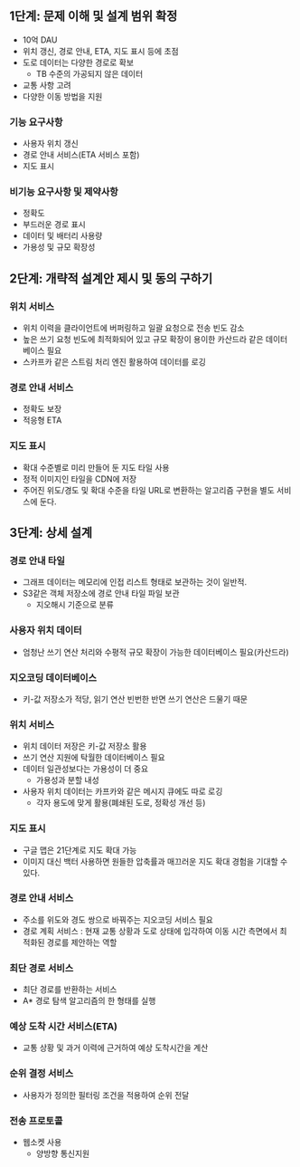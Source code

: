 ## 1단계: 문제 이해 및 설계 범위 확정
- 10억 DAU
- 위치 갱신, 경로 안내, ETA, 지도 표시 등에 초점
- 도로 데이터는 다양한 경로로 확보
	- TB 수준의 가공되지 않은 데이터
- 교통 사항 고려
- 다양한 이동 방법을 지원
### 기능 요구사항
- 사용자 위치 갱신
- 경로 안내 서비스(ETA 서비스 포함)
- 지도 표시
### 비기능 요구사항 및 제약사항
- 정확도
- 부드러운 경로 표시
- 데이터 및 배터리 사용량
- 가용성 및 규모 확장성

## 2단계: 개략적 설계안 제시 및 동의 구하기
### 위치 서비스
- 위치 이력을 클라이언트에 버퍼링하고 일괄 요청으로 전송 빈도 감소
- 높은 쓰기 요청 빈도에 최적화되어 있고 규모 확장이 용이한 카산드라 같은 데이터베이스 필요
- 스카프카 같은 스트림 처리 엔진 활용하여 데이터를 로깅
### 경로 안내 서비스
- 정확도 보장
- 적응형 ETA
### 지도 표시
- 확대 수준별로 미리 만들어 둔 지도 타일 사용
- 정적 이미지인 타일을 CDN에 저장
- 주어진 위도/경도 및 확대 수준을 타일 URL로 변환하는 알고리즘 구현을 별도 서비스에 둔다.

## 3단계: 상세 설계
### 경로 안내 타일
- 그래프 데이터는 메모리에 인접 리스트 형태로 보관하는 것이 일반적.
- S3같은 객체 저장소에 경로 안내 타일 파일 보관
	- 지오해시 기준으로 분류
### 사용자 위치 데이터
- 엄청난 쓰기 연산 처리와 수평적 규모 확장이 가능한 데이터베이스 필요(카산드라)
### 지오코딩 데이터베이스
- 키-값 저장소가 적당, 읽기 연산 빈번한 반면 쓰기 연산은 드물기 때문
### 위치 서비스
- 위치 데이터 저장은 키-값 저장소 활용
- 쓰기 연산 지원에 탁월한 데이터베이스 필요
- 데이터 일관성보다는 가용성이 더 중요
	- 가용성과 분할 내성
- 사용자 위치 데이터는 카프카와 같은 메시지 큐에도 따로 로깅
	- 각자 용도에 맞게 활용(폐쇄된 도로, 정확성 개선 등)
### 지도 표시
- 구글 맵은 21단계로 지도 확대 가능
- 이미지 대신 백터 사용하면 원들한 압축률과 매끄러운 지도 확대 경험을 기대할 수 있다.
### 경로 안내 서비스
- 주소를 위도와 경도 쌍으로 바꿔주는 지오코딩 서비스 필요
- 경로 계획 서비스 : 현재 교통 상황과 도로 상태에 입각하여 이동 시간 측면에서 최적화된 경로를 제안하는 역할
### 최단 경로 서비스
- 최단 경로를 반환하는 서비스
- A* 경로 탐색 알고리즘의 한 형태를 실행
### 예상 도착 시간 서비스(ETA)
- 교통 상황 및 과거 이력에 근거하여 예상 도착시간을 계산
### 순위 결정 서비스
- 사용자가 정의한 필터링 조건을 적용하여 순위 전달
### 전송 프로토콜
- 웹소켓 사용
	- 양방향 통신지원
